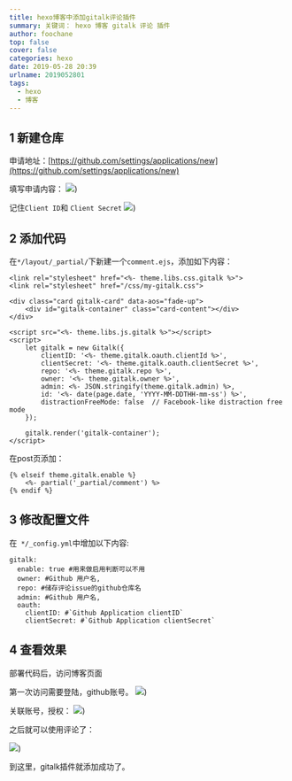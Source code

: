 ```yaml
---
title: hexo博客中添加gitalk评论插件
summary: 关键词： hexo 博客 gitalk 评论 插件
author: foochane
top: false
cover: false
categories: hexo
date: 2019-05-28 20:39
urlname: 2019052801
tags:
  - hexo
  - 博客
---
```



## 1 新建仓库
申请地址：[https://github.com/settings/applications/new](https://github.com/settings/applications/new)


填写申请内容：
![](https://github.com/foochane/foochane.github.io/raw/master/medias/articleimages/2019/003.jpg))


记住`Client ID`和 `Client Secret`
![](https://github.com/foochane/foochane.github.io/raw/master/medias/articleimages/2019/004.jpg))

## 2 添加代码

在`*/layout/_partial/`下新建一个`comment.ejs`，添加如下内容：
```
<link rel="stylesheet" href="<%- theme.libs.css.gitalk %>">
<link rel="stylesheet" href="/css/my-gitalk.css">

<div class="card gitalk-card" data-aos="fade-up">
    <div id="gitalk-container" class="card-content"></div>
</div>

<script src="<%- theme.libs.js.gitalk %>"></script>
<script>
    let gitalk = new Gitalk({
        clientID: '<%- theme.gitalk.oauth.clientId %>',
        clientSecret: '<%- theme.gitalk.oauth.clientSecret %>',
        repo: '<%- theme.gitalk.repo %>',
        owner: '<%- theme.gitalk.owner %>',
        admin: <%- JSON.stringify(theme.gitalk.admin) %>,
        id: '<%- date(page.date, 'YYYY-MM-DDTHH-mm-ss') %>',
        distractionFreeMode: false  // Facebook-like distraction free mode
    });

    gitalk.render('gitalk-container');
</script>
```


在post页添加：
```
{% elseif theme.gitalk.enable %}
    <%- partial('_partial/comment') %>
{% endif %}
```

## 3 修改配置文件
在` */_config.yml`中增加以下内容:
```
gitalk:
  enable: true #用来做启用判断可以不用
  owner: #Github 用户名,
  repo: #储存评论issue的github仓库名
  admin: #Github 用户名,
  oauth:
    clientID: #`Github Application clientID`
    clientSecret: #`Github Application clientSecret`
```
## 4 查看效果
部署代码后，访问博客页面

第一次访问需要登陆，github账号。
![](https://github.com/foochane/foochane.github.io/raw/master/medias/articleimages/2019/005.jpg))

关联账号，授权：
![](https://github.com/foochane/foochane.github.io/raw/master/medias/articleimages/2019/006.jpg))


之后就可以使用评论了：

![](https://github.com/foochane/foochane.github.io/raw/master/medias/articleimages/2019/007.jpg))

到这里，gitalk插件就添加成功了。

